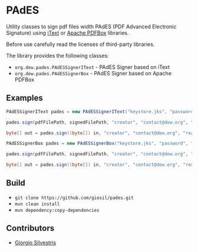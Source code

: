 # PAdES

Utility classes to sign pdf files width PAdES (PDF Advanced Electronic Signature) using [iText](https://itextpdf.com) or [Apache PDFBox](https://pdfbox.apache.org/) libraries.

Before use carefully read the licenses of third-party libraries.

The library provides the following classes:

- `org.dew.pades.PAdESSignerIText` - PAdES Signer based on iText
- `org.dew.pades.PAdESSignerBox` - PAdES Signer based on Apache PDFBox

## Examples

```java
PAdESSignerIText pades = new PAdESSignerIText("keystore.jks", "password", "selfsigned");

pades.sign(pdfFilePath, signedFilePath, "creator", "contact@dew.org", "reason", "location");

byte[] out = pades.sign((byte[]) in, "creator", "contact@dew.org", "reason", "location");
```

```java
PAdESSignerBox pades = new PAdESSignerBox("keystore.jks", "password", "selfsigned");

pades.sign(pdfFilePath, signedFilePath, "creator", "contact@dew.org", "reason", "location");

byte[] out = pades.sign((byte[]) in, "creator", "contact@dew.org", "reason", "location");
```

## Build

- `git clone https://github.com/giosil/pades.git`
- `mvn clean install`
- `mvn dependency:copy-dependencies`

## Contributors

* [Giorgio Silvestris](https://github.com/giosil)
